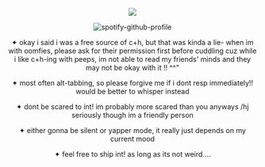 <div align="center">

![](https://komarev.com/ghpvc/?username=weather-girl&label=drops+of+rain&color=7eafce)
  
![spotify-github-profile](https://spotify-github-profile.kittinanx.com/api/view?uid=0peo08kixd2cq5azcvpkxhvb5&cover_image=true&theme=natemoo-re&show_offline=false&background_color=121212&interchange=false&bar_color=7eafce&bar_color_cover=false)

✦ okay i said i was a free source of c+h, but that was kinda a lie- when im with oomfies, please ask for their permission first before cuddling cuz while i like c+h-ing with peeps, im not able to read my friends' minds and they may not be okay with it !! ^^"

✦ most often alt-tabbing, so please forgive me if i dont resp immediately!! would be better to whisper instead

✦ dont be scared to int! im probably more scared than you anyways /hj seriously though im a friendly person

✦ either gonna be silent or yapper mode, it really just depends on my current mood

✦ feel free to ship int! as long as its not weird....
</div>
